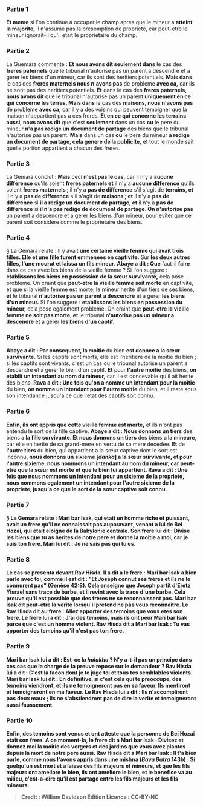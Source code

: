 
### Partie 1
<b>Et meme</b> si l'on continue a occuper le champ apres que le mineur a <b>atteint la majorite,</b> il n'assume pas la presomption de propriete, car peut-etre le mineur ignorait-il qu'il etait le proprietaire du champ.

### Partie 2
La Guemara commente : <b>Et nous avons dit seulement dans</b> le cas des <b>freres paternels</b> que le tribunal n'autorise pas un parent a descendre et a gerer les biens d'un mineur, car ils sont des heritiers potentiels. <b>Mais dans</b> le cas des <b>freres maternels nous n'avons pas</b> de probleme <b>avec ca,</b> car ils ne sont pas des heritiers potentiels. <b>Et</b> dans le cas des <b>freres paternels, nous avons dit</b> que le tribunal n'autorise pas un parent <b>uniquement en ce qui concerne les terres. Mais dans</b> le cas des <b>maisons, nous n'avons pas</b> de probleme <b>avec ca,</b> car il y a des voisins qui peuvent temoigner que la maison n'appartient pas a ces freres. <b>Et en ce qui concerne les terrains aussi, nous avons dit</b> que c'est <b>seulement</b> dans un cas <b>ou</b> le pere du mineur <b>n'a pas redige un document de partage</b> des biens que le tribunal n'autorise pas un parent. <b>Mais</b> dans un cas <b>ou</b> le pere du mineur <b>a redige un document de partage, cela genere de la publicite,</b> et tout le monde sait quelle portion appartient a chacun des freres.

### Partie 3
La Gemara conclut : <b>Mais</b> ceci <b>n'est pas le cas,</b> car il n'y a <b>aucune difference</b> qu'ils soient <b>freres paternels et</b> il n'y a <b>aucune difference</b> qu'ils soient <b>freres maternels ; </b> il n'y a <b>pas de difference</b> s'il s'agit de <b>terrains, et</b> il n'y a <b>pas de difference</b> s'il s'agit de <b>maisons ; et</b> il n'y a <b>pas de difference</b> si <b>il a redige un document de partage, et</b> il n'y a <b>pas de difference</b> si <b>il n'a pas redige de document de partage. On n'autorise pas</b> un parent a descendre et a gerer les biens d'un mineur, pour eviter que ce parent soit considere comme le proprietaire des biens.

### Partie 4
§ La Gemara relate : Il y avait <b>une certaine vieille femme qui avait trois filles. Elle et une fille furent emmenees en captivite.</b> Sur <b>les deux autres filles, l'une mourut et laissa</b> <b>un fils mineur</b>. <b>Abaye a dit : Que</b> faut-il <b>faire</b> dans ce cas avec les biens de la vieille femme ? Si l'on suggere : <b>etablissons les biens en possession de la</b> <b>sœur survivante,</b> cela pose probleme. On craint que <b>peut-etre la vieille femme soit morte</b> en captivite, et que si la vieille femme est morte, le mineur herite d'un tiers de ses biens, <b>et</b> le tribunal <b>n'autorise pas un parent a descendre</b> et a gerer <b>les biens d'un mineur.</b> Si l'on suggere : <b>etablissons les biens en possession du mineur,</b> cela pose egalement probleme. On craint que <b>peut-etre la vieille femme ne soit pas morte, et</b> le tribunal <b>n'autorise pas un mineur a descendre</b> et a gerer <b>les biens d'un captif.</b>

### Partie 5
<b>Abaye a dit : Par consequent, la moitie</b> du bien <b>est donnee a la <b>sœur</b> survivante.</b> Si les captifs sont morts, elle est l'heritiere de la moitie du bien ; si les captifs sont vivants, c'est un cas ou le tribunal autorise un parent a descendre et a gerer le bien d'un captif. <b>Et</b> pour <b>l'autre moitie</b> des biens, <b>on etablit un intendant au nom du mineur,</b> car il est concevable qu'il ait herite des biens. <b>Rava a dit : Une fois qu'on a nomme un intendant pour la moitie</b> du bien, <b>on nomme un intendant pour l'autre moitie</b> du bien, et il reste sous son intendance jusqu'a ce que l'etat des captifs soit connu.

### Partie 6
<b>Enfin, ils ont appris que cette vieille femme est morte,</b> et ils n'ont pas entendu le sort de la fille captive. <b>Abaye a dit : Nous donnons un tiers</b> des biens <b>a la <b>fille survivante</b>. Et nous donnons un tiers</b> des biens <b>a la mineure,</b> car elle en herite de sa grand-mere en vertu de sa mere decedee. <b>Et</b> de <b>l'autre tiers</b> du bien, qui appartient a la sœur captive dont le sort est inconnu, <b>nous donnons un sixieme [<i>danka</i>] a la <b>sœur survivante, et</b> pour <b>l'autre sixieme, nous nommons un intendant au nom du mineur,</b> car peut-etre que la sœur est morte et que le bien lui appartient. <b>Rava a dit : Une fois que nous nommons un intendant pour un sixieme</b> de la propriete, <b>nous nommons egalement un intendant pour l'autre sixieme</b> de la propriete, jusqu'a ce que le sort de la sœur captive soit connu.

### Partie 7
§ La Gemara relate : <b>Mari bar Isak,</b> qui etait un homme riche et puissant, avait <b>un frere</b> qu'il ne connaissait pas auparavant, <b>venant a lui de Bei Hozai,</b> qui etait eloigne de la Babylonie centrale. Son frere <b>lui dit : Divise</b> les biens que tu as herites de notre pere et donne la moitie <b>a moi,</b> car je suis ton frere. Mari <b>lui dit : Je ne sais pas</b> qui <b>tu es</b>.

### Partie 8
Le cas <b>se presenta devant Rav Hisda. Il a dit a</b> le frere : Mari bar Isak <b>a bien parle avec toi, comme il est dit : "Et Joseph connut ses frères et ils ne le connurent pas"</b> (Genèse 42:8). Cela <b>enseigne que</b> Joseph <b>partit</b> d'Eretz Yisrael <b>sans trace de barbe, et il revint avec la trace d'une barbe.</b> Cela prouve qu'il est possible que des freres ne se reconnaissent pas. Mari bar Isak dit peut-etre la verite lorsqu'il pretend ne pas vous reconnaitre. Le Rav Hisda <b>dit au</b> frere : <b>Allez apporter des temoins que vous etes son frere.</b> Le frere <b>lui a dit : J'ai des temoins, mais ils ont peur</b> Mari bar Isak <b>parce que c'est un homme violent.</b> Rav Hisda <b>dit a</b> Mari bar Isak : <b>Tu vas apporter des temoins qu'il n'est pas ton frere.</b>

### Partie 9
Mari bar Isak <b>lui a dit : Est-ce la <i>halakha</i> ? </b> N'y a-t-il pas un principe dans ces cas que <b>la charge de la preuve repose sur le demandeur ?</b> Rav Hisda <b>lui a dit : C'est</b> la facon dont <b>je te juge toi et tous tes semblables violents</b>. Mari bar Isak <b>lui dit : En definitive,</b> si c'est cela qui te preoccupe, <b>des temoins viendront, et ils ne temoigneront pas</b> en sa faveur. Ils mentiront et temoigneront en ma faveur. Le Rav Hisda <b>lui a dit : Ils n'accompliront pas deux</b> maux ; ils ne s'abstiendront pas de dire la verite et temoigneront aussi faussement.

### Partie 10
<b>Enfin, des temoins sont venus</b> et ont atteste <b>que</b> la personne de Bei Hozai <b>etait son frere.</b> A ce moment-la, le frere <b>dit a</b> Mari bar Isak : <b>Divisez</b> et donnez <b>moi</b> la moitie <b>des vergers et des jardins que vous avez plantes</b> depuis la mort de notre pere <b>aussi. </b> Rav Hisda <b>dit a</b> Mari bar Isak : <b>Il t'a bien parle, comme nous l'avons appris</b> dans une mishna (<i>Bava Batra</i> 143b) : Si quelqu'un est mort et a <b>laisse des fils majeurs et mineurs, et que les fils majeurs</b> ont <b>ameliore le bien, ils ont ameliore</b> le bien, et le benefice va <b>au milieu,</b> c'est-a-dire qu'il est partage entre les fils majeurs et les fils mineurs.

>Credit : William Davidson Edition
>Licence : CC-BY-NC